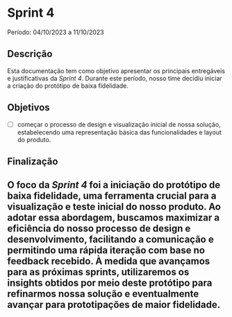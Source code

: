 # Sprint 4

Período: 04/10/2023 a 11/10/2023

## Descrição

Esta documentação tem como objetivo apresentar os principais entregáveis e justificativas da _Sprint 4_. Durante este período, nosso time decidiu iniciar a criação do protótipo de baixa fidelidade.

## Objetivos

- [ ] começar o processo de design e visualização inicial de nossa solução, estabelecendo uma representação básica das funcionalidades e layout do produto.



## Finalização

O foco da _Sprint 4_ foi a iniciação do protótipo de baixa fidelidade, uma ferramenta crucial para a visualização e teste inicial do nosso produto. Ao adotar essa abordagem, buscamos maximizar a eficiência do nosso processo de design e desenvolvimento, facilitando a comunicação e permitindo uma rápida iteração com base no feedback recebido. À medida que avançamos para as próximas sprints, utilizaremos os insights obtidos por meio deste protótipo para refinarmos nossa solução e eventualmente avançar para prototipações de maior fidelidade.
---

